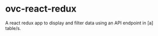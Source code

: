 # ovc-react-redux
A react redux app to display and filter data using an API endpoint in [a] table/s.
